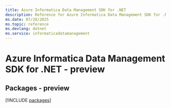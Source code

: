 ```yaml
---
title: Azure Informatica Data Management SDK for .NET
description: Reference for Azure Informatica Data Management SDK for .NET
ms.date: 07/28/2025
ms.topic: reference
ms.devlang: dotnet
ms.service: informaticadatamanagement
---
```

# Azure Informatica Data Management SDK for .NET - preview
## Packages - preview
[!INCLUDE [packages](informatica-data-management-index.md)]